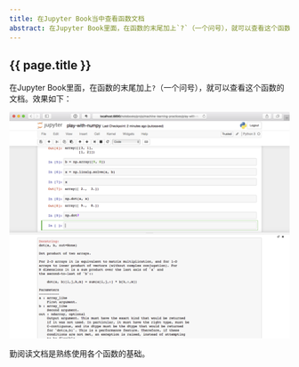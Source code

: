 ```yaml
---
title: 在Jupyter Book当中查看函数文档
abstract: 在Jupyter Book里面，在函数的末尾加上`?`（一个问号），就可以查看这个函数的文档。
---
```


## {{ page.title }}

在Jupyter Book里面，在函数的末尾加上`?`（一个问号），就可以查看这个函数的文档。效果如下：

![](https://raw.githubusercontent.com/liweinan/blogpicbackup/master/data/SafariScreenSnapz002.6edf37245014405e9f42d72dad04167a.png)

勤阅读文档是熟练使用各个函数的基础。


